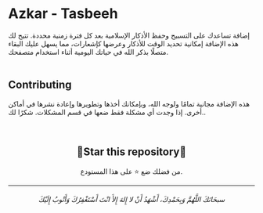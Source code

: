 # Azkar - Tasbeeh
إضافة تساعدك على التسبيح وحفظ الأذكار الإسلامية بعد كل فترة زمنية محددة. تتيح لك هذه الإضافة إمكانية تحديد الوقت للأذكار وعرضها كإشعارات، مما يسهل عليك البقاء متصلًا بذكر الله في حياتك اليومية أثناء استخدام متصفحك.
<br>
<br>
## Contributing
هذه الإضافة مجانية تمامًا ولوجه الله، وبإمكانك أخذها وتطويرها وإعادة نشرها في أماكن أخرى. إذا وجدت أي مشكلة فقط ضعها في قسم المشكلات. شكرًا لك..
<br>
<div align=center>
  <br>
<h2>🌟Star this repository🌟</h2>
من فضلك ضع ⭐️ على هذا المستودع.

</div>

-----------

<h6 align="center">سبحَانَكَ اللَّهُمَّ وَبِحَمْدِكَ، أَشْهَدُ أَنْ لا إِلهَ إِلأَ انْتَ أَسْتَغْفِرُكَ وَأَتْوبُ إِلَيْكَ</h6>
